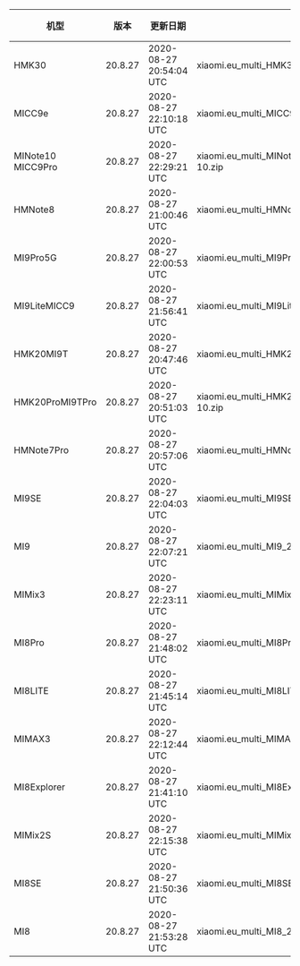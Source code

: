 | 机型 | 版本 | 更新日期 | 文件名 | 大小 | 下载链接 |
| ---- | ---- | ---- | ---- | ---- | ---- |
| HMK30 | 20.8.27 | 2020-08-27 20:54:04 UTC | xiaomi.eu_multi_HMK30_20.8.27_v12-10.zip | 2.6 GB | [SourceForge](https://sourceforge.net/projects/xiaomi-eu-multilang-miui-roms/files/xiaomi.eu/MIUI-WEEKLY-RELEASES/20.8.27/xiaomi.eu_multi_HMK30_20.8.27_v12-10.zip/download) |
| MICC9e | 20.8.27 | 2020-08-27 22:10:18 UTC | xiaomi.eu_multi_MICC9e_20.8.27_v12-10.zip | 2.4 GB | [SourceForge](https://sourceforge.net/projects/xiaomi-eu-multilang-miui-roms/files/xiaomi.eu/MIUI-WEEKLY-RELEASES/20.8.27/xiaomi.eu_multi_MICC9e_20.8.27_v12-10.zip/download) |
| MINote10 MICC9Pro | 20.8.27 | 2020-08-27 22:29:21 UTC | xiaomi.eu_multi_MINote10_MICC9Pro_20.8.27_v12-10.zip | 2.9 GB | [SourceForge](https://sourceforge.net/projects/xiaomi-eu-multilang-miui-roms/files/xiaomi.eu/MIUI-WEEKLY-RELEASES/20.8.27/xiaomi.eu_multi_MINote10_MICC9Pro_20.8.27_v12-10.zip/download) |
| HMNote8 | 20.8.27 | 2020-08-27 21:00:46 UTC | xiaomi.eu_multi_HMNote8_20.8.27_v12-10.zip | 2.2 GB | [SourceForge](https://sourceforge.net/projects/xiaomi-eu-multilang-miui-roms/files/xiaomi.eu/MIUI-WEEKLY-RELEASES/20.8.27/xiaomi.eu_multi_HMNote8_20.8.27_v12-10.zip/download) |
| MI9Pro5G | 20.8.27 | 2020-08-27 22:00:53 UTC | xiaomi.eu_multi_MI9Pro5G_20.8.27_v12-10.zip | 2.9 GB | [SourceForge](https://sourceforge.net/projects/xiaomi-eu-multilang-miui-roms/files/xiaomi.eu/MIUI-WEEKLY-RELEASES/20.8.27/xiaomi.eu_multi_MI9Pro5G_20.8.27_v12-10.zip/download) |
| MI9LiteMICC9 | 20.8.27 | 2020-08-27 21:56:41 UTC | xiaomi.eu_multi_MI9LiteMICC9_20.8.27_v12-10.zip | 2.6 GB | [SourceForge](https://sourceforge.net/projects/xiaomi-eu-multilang-miui-roms/files/xiaomi.eu/MIUI-WEEKLY-RELEASES/20.8.27/xiaomi.eu_multi_MI9LiteMICC9_20.8.27_v12-10.zip/download) |
| HMK20MI9T | 20.8.27 | 2020-08-27 20:47:46 UTC | xiaomi.eu_multi_HMK20MI9T_20.8.27_v12-10.zip | 2.7 GB | [SourceForge](https://sourceforge.net/projects/xiaomi-eu-multilang-miui-roms/files/xiaomi.eu/MIUI-WEEKLY-RELEASES/20.8.27/xiaomi.eu_multi_HMK20MI9T_20.8.27_v12-10.zip/download) |
| HMK20ProMI9TPro | 20.8.27 | 2020-08-27 20:51:03 UTC | xiaomi.eu_multi_HMK20ProMI9TPro_20.8.27_v12-10.zip | 2.9 GB | [SourceForge](https://sourceforge.net/projects/xiaomi-eu-multilang-miui-roms/files/xiaomi.eu/MIUI-WEEKLY-RELEASES/20.8.27/xiaomi.eu_multi_HMK20ProMI9TPro_20.8.27_v12-10.zip/download) |
| HMNote7Pro | 20.8.27 | 2020-08-27 20:57:06 UTC | xiaomi.eu_multi_HMNote7Pro_20.8.27_v12-10.zip | 2.3 GB | [SourceForge](https://sourceforge.net/projects/xiaomi-eu-multilang-miui-roms/files/xiaomi.eu/MIUI-WEEKLY-RELEASES/20.8.27/xiaomi.eu_multi_HMNote7Pro_20.8.27_v12-10.zip/download) |
| MI9SE | 20.8.27 | 2020-08-27 22:04:03 UTC | xiaomi.eu_multi_MI9SE_20.8.27_v12-10.zip | 2.6 GB | [SourceForge](https://sourceforge.net/projects/xiaomi-eu-multilang-miui-roms/files/xiaomi.eu/MIUI-WEEKLY-RELEASES/20.8.27/xiaomi.eu_multi_MI9SE_20.8.27_v12-10.zip/download) |
| MI9 | 20.8.27 | 2020-08-27 22:07:21 UTC | xiaomi.eu_multi_MI9_20.8.27_v12-10.zip | 2.8 GB | [SourceForge](https://sourceforge.net/projects/xiaomi-eu-multilang-miui-roms/files/xiaomi.eu/MIUI-WEEKLY-RELEASES/20.8.27/xiaomi.eu_multi_MI9_20.8.27_v12-10.zip/download) |
| MIMix3 | 20.8.27 | 2020-08-27 22:23:11 UTC | xiaomi.eu_multi_MIMix3_20.8.27_v12-10.zip | 2.5 GB | [SourceForge](https://sourceforge.net/projects/xiaomi-eu-multilang-miui-roms/files/xiaomi.eu/MIUI-WEEKLY-RELEASES/20.8.27/xiaomi.eu_multi_MIMix3_20.8.27_v12-10.zip/download) |
| MI8Pro | 20.8.27 | 2020-08-27 21:48:02 UTC | xiaomi.eu_multi_MI8Pro_20.8.27_v12-10.zip | 2.5 GB | [SourceForge](https://sourceforge.net/projects/xiaomi-eu-multilang-miui-roms/files/xiaomi.eu/MIUI-WEEKLY-RELEASES/20.8.27/xiaomi.eu_multi_MI8Pro_20.8.27_v12-10.zip/download) |
| MI8LITE | 20.8.27 | 2020-08-27 21:45:14 UTC | xiaomi.eu_multi_MI8LITE_20.8.27_v12-10.zip | 2.2 GB | [SourceForge](https://sourceforge.net/projects/xiaomi-eu-multilang-miui-roms/files/xiaomi.eu/MIUI-WEEKLY-RELEASES/20.8.27/xiaomi.eu_multi_MI8LITE_20.8.27_v12-10.zip/download) |
| MIMAX3 | 20.8.27 | 2020-08-27 22:12:44 UTC | xiaomi.eu_multi_MIMAX3_20.8.27_v12-10.zip | 1.9 GB | [SourceForge](https://sourceforge.net/projects/xiaomi-eu-multilang-miui-roms/files/xiaomi.eu/MIUI-WEEKLY-RELEASES/20.8.27/xiaomi.eu_multi_MIMAX3_20.8.27_v12-10.zip/download) |
| MI8Explorer | 20.8.27 | 2020-08-27 21:41:10 UTC | xiaomi.eu_multi_MI8Explorer_20.8.27_v12-10.zip | 2.5 GB | [SourceForge](https://sourceforge.net/projects/xiaomi-eu-multilang-miui-roms/files/xiaomi.eu/MIUI-WEEKLY-RELEASES/20.8.27/xiaomi.eu_multi_MI8Explorer_20.8.27_v12-10.zip/download) |
| MIMix2S | 20.8.27 | 2020-08-27 22:15:38 UTC | xiaomi.eu_multi_MIMix2S_20.8.27_v12-10.zip | 2.4 GB | [SourceForge](https://sourceforge.net/projects/xiaomi-eu-multilang-miui-roms/files/xiaomi.eu/MIUI-WEEKLY-RELEASES/20.8.27/xiaomi.eu_multi_MIMix2S_20.8.27_v12-10.zip/download) |
| MI8SE | 20.8.27 | 2020-08-27 21:50:36 UTC | xiaomi.eu_multi_MI8SE_20.8.27_v12-10.zip | 2.3 GB | [SourceForge](https://sourceforge.net/projects/xiaomi-eu-multilang-miui-roms/files/xiaomi.eu/MIUI-WEEKLY-RELEASES/20.8.27/xiaomi.eu_multi_MI8SE_20.8.27_v12-10.zip/download) |
| MI8 | 20.8.27 | 2020-08-27 21:53:28 UTC | xiaomi.eu_multi_MI8_20.8.27_v12-10.zip | 2.4 GB | [SourceForge](https://sourceforge.net/projects/xiaomi-eu-multilang-miui-roms/files/xiaomi.eu/MIUI-WEEKLY-RELEASES/20.8.27/xiaomi.eu_multi_MI8_20.8.27_v12-10.zip/download) |

